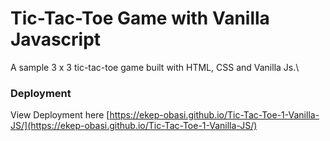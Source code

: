 # Tic-Tac-Toe Game with Vanilla Javascript
A sample 3 x 3 tic-tac-toe game built with HTML, CSS and Vanilla Js.\
### Deployment
View Deployment here [https://ekep-obasi.github.io/Tic-Tac-Toe-1-Vanilla-JS/](https://ekep-obasi.github.io/Tic-Tac-Toe-1-Vanilla-JS/)
